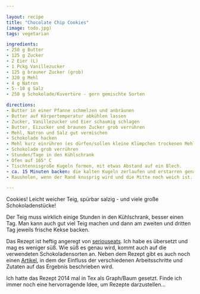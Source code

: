 ```yaml
---

layout: recipe
title: "Chocolate Chip Cookies"
(image: todo.jpg)
tags: vegetarian

ingredients:
- 250 g Butter
- 125 g Zucker
- 2 Eier (L)
- 1 Pckg Vanillezucker
- 125 g brauner Zucker (grob)
- 320 g Mehl
- 4 g Natron
- 5--10 g Salz
- 250 g Schokolade/Kuvertüre - gern gemischte Sorten

directions:
- Butter in einer Pfanne schmelzen und anbräunen
- Butter auf Körpertemperatur abkühlen lassen
- Zucker, Vanillezucker und Eier schaumig schlagen
- Butter, Eizucker und braunen Zucker grob verrühren
- Mehl, Natron und Salz gut vermischen
- Schokolade hacken
- Mehl kurz einrühren (es dürfen/sollen kleine Klümpchen trockenen Mehls bleiben)
- Schokolade grob verrühren
- Stunden/Tage in den Kühlschrank
- Ofen auf 165° C
- Tischtennisgroße Kugeln formen, mit etwas Abstand auf ein Blech.
- ca. 15 Minuten backen: die kalten Kugeln zerlaufen und erstarren genau im richtigen Durchmesser
- Rausholen, wenn der Rand knusprig wird und die Mitte noch weich ist.

--- 
```


Cookies!
Leicht weicher Teig, spürbar salzig - und viele große Schokoladenstücke!

Der Teig muss wirklich einige Stunden in den Kühlschrank, besser einen Tag. 
Man kann auch gut viel Teig machen und dann am zweiten und dritten Tag jeweils frische Kekse backen.

Das Rezept ist heftig angeregt von [seriouseats](http://www.seriouseats.com/recipes/2013/12/the-food-lab-best-chocolate-chip-cookie-recipe.html).
Ich habe es übersetzt und mag es weniger süß.
Wie süß es genau wird, kommt auch auf die verwendeten Schokoladensorten an. 
Neben dem Rezept gibt es auch noch einen [Artikel](http://sweets.seriouseats.com/2013/12/the-food-lab-the-best-chocolate-chip-cookies.html), in dem der Einfluss der verschiedenen Arbeitsschritte und Zutaten auf das Ergebnis beschrieben wird.

Ich hatte das Rezept 2014 mal in Tex als Graph/Baum gesetzt. Finde ich immer noch eine hervorragende Idee, um Rezepte darzustellen...
